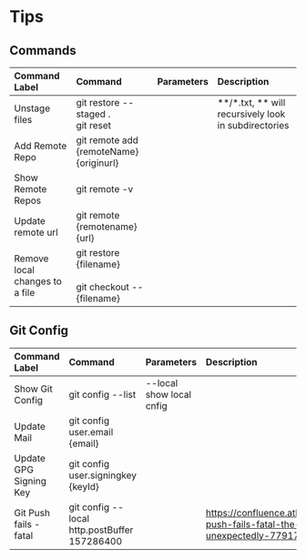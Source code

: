 # Tips

## Commands
| Command Label | Command | Parameters | Description |
|:--------------|:--------|:-----------|:------------|
|Unstage files|git restore --staged . <br> git reset||**/*.txt, ** will recursively look in subdirectories|
|Add Remote Repo|git remote add {remoteName} {originurl}|||
|Show Remote Repos|git remote -v|||
|Update remote url|git remote {remotename} {url}|||
|Remove local changes to a file|git restore {filename}<br><br>git checkout -- {filename}|||

## Git Config
| Command Label | Command | Parameters | Description |
|:--------------|:--------|:-----------|:------------|
|Show Git Config|git config --list|--local show local cnfig||
|Update Mail|git config user.email {email}|||
|Update GPG Signing Key|git config user.signingkey {keyId}|||
|Git Push fails - fatal | git config --local http.postBuffer 157286400||https://confluence.atlassian.com/bitbucketserverkb/git-push-fails-fatal-the-remote-end-hung-up-unexpectedly-779171796.html|